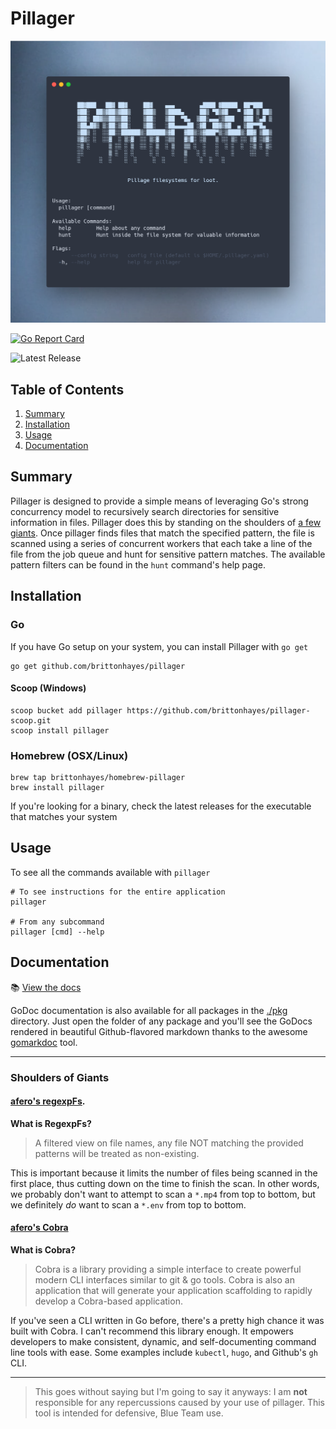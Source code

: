 # Pillager

![Image](./images/brand_image_ice.png)

[![Go Report Card](https://goreportcard.com/badge/github.com/brittonhayes/pillager)](https://goreportcard.com/report/github.com/brittonhayes/pillager)

![Latest Release](https://img.shields.io/github/v/release/brittonhayes/pillager?label=latest%20release)

## Table of Contents

1. [Summary](#summary)
1. [Installation](#installation)
1. [Usage](#usage)
1. [Documentation](#documentation)

## Summary

Pillager is designed to provide a simple means of leveraging Go's strong concurrency model to recursively search directories for sensitive information in files. Pillager does this by standing on the shoulders of [a few giants](#shoulders-of-giants). Once pillager finds files that match the specified pattern, the file is scanned using a series of concurrent workers that each take a line of the file from the job queue and hunt for sensitive pattern matches. The available pattern filters can be found in the `hunt` command's help page.

## Installation

### Go

If you have Go setup on your system, you can install Pillager with `go get`
 
```shell script
go get github.com/brittonhayes/pillager
```

#### Scoop (Windows)

```shell
scoop bucket add pillager https://github.com/brittonhayes/pillager-scoop.git
scoop install pillager
```

### Homebrew (OSX/Linux)

```shell script
brew tap brittonhayes/homebrew-pillager
brew install pillager
```

If you're looking for a binary, check the latest releases for the executable that matches your system

## Usage

To see all the commands available with `pillager`

```shell
# To see instructions for the entire application
pillager

# From any subcommand
pillager [cmd] --help
```

## Documentation

:books: [View the docs](./pkg/hunter)

GoDoc documentation is also available for all packages in the [./pkg](./pkg) directory. Just open the folder of any package and you'll see the GoDocs rendered in beautiful Github-flavored markdown thanks to the awesome [gomarkdoc](https://github.com/princjef/gomarkdoc) tool.

---

### Shoulders of Giants

#### [afero's regexpFs](https://github.com/spf13/afero#regexpfs). 

**What is RegexpFs?**

> A filtered view on file names, any file NOT matching the provided patterns will be treated as non-existing.

This is important because it limits the number of files being scanned in the first place, thus cutting down on the time to finish the scan. In other words, we probably don't want to attempt to scan a `*.mp4` from top to bottom, but we definitely _do_ want to scan a `*.env` from top to bottom.

#### [afero's Cobra](https://github.com/spf13/cobra)

**What is Cobra?**

> Cobra is a library providing a simple interface to create powerful modern CLI interfaces similar to git & go tools. Cobra is also an application that will generate your application scaffolding to rapidly develop a Cobra-based application.

If you've seen a CLI written in Go before, there's a pretty high chance it was built with Cobra. I can't recommend this library enough. It empowers developers to make consistent, dynamic, and self-documenting command line tools with ease. Some examples include `kubectl`, `hugo`, and Github's `gh` CLI.

---

> This goes without saying but I'm going to say it anyways: I am **not** responsible for any repercussions caused by your use of pillager. This tool is intended for defensive, Blue Team use.
